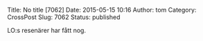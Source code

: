 Title: No title [7062]
Date: 2015-05-15 10:16
Author: tom
Category: CrossPost
Slug: 7062
Status: published

LO:s resenärer har fått nog.


